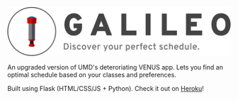 ![logo-image](https://raw.githubusercontent.com/rachitag22/galileo/master/static/img/logo3.png)

An upgraded version of UMD's deteroriating VENUS app. Lets you find an optimal schedule based on your classes and preferences.

Built using Flask (HTML/CSS/JS + Python). Check it out on [Heroku](https://hackstreetboys-galileo.herokuapp.com)!
